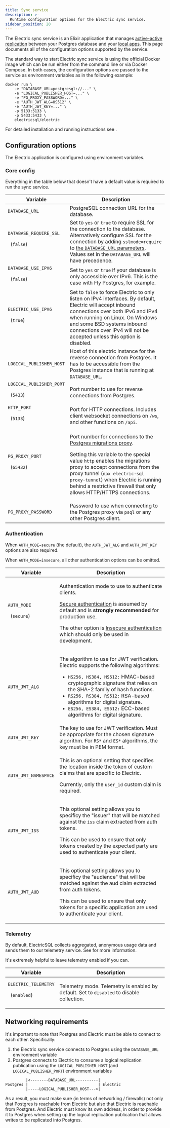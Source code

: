 ```yaml
---
title: Sync service
description: >-
  Runtime configuration options for the Electric sync service.
sidebar_position: 20
---
```


The Electric sync service is an Elixir application that manages [active-active replication](/docs/intro/active-active) between your Postgres database and your [local apps](/docs/intro/local-first). This page documents all of the configuration options supported by the service.

The standard way to start Electric sync service is using the official Docker image which can be run either from the command line or via Docker Compose. In both cases, the configuration options are passed to the service as environment variables as in the following example:

```shell
docker run \
    -e "DATABASE_URL=postgresql://..." \
    -e "LOGICAL_PUBLISHER_HOST=..." \
    -e "PG_PROXY_PASSWORD=..." \
    -e "AUTH_JWT_ALG=HS512" \
    -e "AUTH_JWT_KEY=..." \
    -p 5133:5133 \
    -p 5433:5433 \
    electricsql/electric
```

For detailed installation and running instructions see <DocPageLink path="usage/installation/service" />.

## Configuration options

The Electric application is configured using environment variables.

### Core config

Everything in the table below that doesn't have a default value is required to run the sync service.

| Variable                                            | Description                                                                                                                                                                                                                                                                                                                              |
| --------------------------------------------------- | ---------------------------------------------------------------------------------------------------------------------------------------------------------------------------------------------------------------------------------------------------------------------------------------------------------------------------------------- |
| `DATABASE_URL`                                      | PostgreSQL connection URL for the database.                                                                                                                                                                                                                                                                                              |
| `DATABASE_REQUIRE_SSL`<p>&nbsp;&nbsp;(`false`)</p>  | Set to `yes` or `true` to require SSL for the connection to the database. Alternatively configure SSL for the connection by adding `sslmode=require` to [the `DATABASE_URL` parameters](https://www.postgresql.org/docs/current/libpq-connect.html#LIBPQ-PARAMKEYWORDS). Values set in the `DATABASE_URL` will have precedence.          |
| `DATABASE_USE_IPV6`<p>&nbsp;&nbsp;(`false`)</p>     | Set to `yes` or `true` if your database is only accessible over IPv6. This is the case with Fly Postgres, for example.                                                                                                                                                                                                                   |
| `ELECTRIC_USE_IPV6`<p>&nbsp;&nbsp;(`true`)</p>      | Set to `false` to force Electric to only listen on IPv4 interfaces. By default, Electric will accept inbound connections over both IPv6 and IPv4 when running on Linux. On Windows and some BSD systems inbound connections over IPv4 will not be accepted unless this option is disabled.                                               |
| `LOGICAL_PUBLISHER_HOST`                            | Host of this electric instance for the reverse connection from Postgres. It has to be accessible from the Postgres instance that is running at `DATABASE_URL`.                                                                                                                                                                           |
| `LOGICAL_PUBLISHER_PORT`<p>&nbsp;&nbsp;(`5433`)</p> | Port number to use for reverse connections from Postgres.                                                                                                                                                                                                                                                                                |
| `HTTP_PORT`<p>&nbsp;&nbsp;(`5133`)</p>              | Port for HTTP connections. Includes client websocket connections on `/ws`, and other functions on `/api`.                                                                                                                                                                                                                                |
| `PG_PROXY_PORT`<p>&nbsp;&nbsp;(`65432`)</p>         | <p>Port number for connections to the [Postgres migrations proxy][1].</p><p>Setting this variable to the special value `http` enables the migrations proxy to accept connections from the proxy tunnel (`npx electric-sql proxy-tunnel`) when Electric is running behind a restrictive firewall that only allows HTTP/HTTPS connections. |
| `PG_PROXY_PASSWORD`                                 | Password to use when connecting to the Postgres proxy via `psql` or any other Postgres client.                                                                                                                                                                                                                                           |

[1]: https://electric-sql.com/docs/usage/data-modelling/migrations

### Authentication

When `AUTH_MODE=secure` (the default), the `AUTH_JWT_ALG` and `AUTH_JWT_KEY` options are also required.

When `AUTH_MODE=insecure`, all other authentication options can be omitted.

| Variable                                 | Description                                                                                                                                                                                                                                                                                                                                                                       |
| ---------------------------------------- | --------------------------------------------------------------------------------------------------------------------------------------------------------------------------------------------------------------------------------------------------------------------------------------------------------------------------------------------------------------------------------- |
| `AUTH_MODE`<p>&nbsp;&nbsp;(`secure`)</p> | <p>Authentication mode to use to authenticate clients.</p><p>[Secure authentication](/docs/usage/auth/secure) is assumed by default and is <strong>strongly recommended</strong> for production use.</p><p>The other option is [Insecure authentication](/docs/usage/auth/insecure) which should only be used in development.</p>                                                 |
| `AUTH_JWT_ALG`                           | <p>The algorithm to use for JWT verification. Electric supports the following algorithms:</p><ul><li>`HS256, HS384, HS512:` HMAC-based cryptographic signature that relies on the SHA-2 family of hash functions.</li><li>`RS256, RS384, RS512:` RSA-based algorithms for digital signature.</li><li>`ES256, ES384, ES512:` ECC-based algorithms for digital signature.</li></ul> |
| `AUTH_JWT_KEY`                           | The key to use for JWT verification. Must be appropriate for the chosen signature algorithm. For `RS*` and `ES*` algorithms, the key must be in PEM format.                                                                                                                                                                                                                       |
| `AUTH_JWT_NAMESPACE`                     | <p>This is an optional setting that specifies the location inside the token of custom claims that are specific to Electric.</p><p>Currently, only the `user_id` custom claim is required.</p>                                                                                                                                                                                     |
| `AUTH_JWT_ISS`                           | <p>This optional setting allows you to specificy the "issuer" that will be matched against the `iss` claim extracted from auth tokens.</p><p>This can be used to ensure that only tokens created by the expected party are used to authenticate your client.</p>                                                                                                                  |
| `AUTH_JWT_AUD`                           | <p>This optional setting allows you to specificy the "audience" that will be matched against the aud claim extracted from auth tokens.</p><p>This can be used to ensure that only tokens for a specific application are used to authenticate your client.</p>                                                                                                                     |

### Telemetry

By default, ElectricSQL collects aggregated, anonymous usage data and sends them to our telemetry service. See <DocPageLink path="reference/telemetry" /> for more information.

It's extremely helpful to leave telemetry enabled if you can.

| Variable                                           | Description                                                                                      |
| -------------------------------------------------- | ------------------------------------------------------------------------------------------------ |
| `ELECTRIC_TELEMETRY`<p>&nbsp;&nbsp;(`enabled`)</p> | <p>Telemetry mode. Telemetry is enabled by default. Set to `disabled` to disable collection.</p> |

## Networking requirements

It's important to note that Postgres and Electric must be able to connect to each other. Specifically:

1. the Electric sync service connects to Postgres using the `DATABASE_URL` environment variable
2. Postgres connects to Electric to consume a logical replication publication using the `LOGICAL_PUBLISHER_HOST` (and `LOGICAL_PUBLISHER_PORT`) environment variables

```
         |<--------DATABASE_URL----------|
Postgres |                               | Electric
         |-----LOGICAL_PUBLISHER_HOST--->|
```

As a result, you must make sure (in terms of networking / firewalls) not only that Postgres is reachable from Electric but also that Electric is reachable from Postgres. And Electric must know its own address, in order to provide it to Postgres when setting up the logical replication publication that allows writes to be replicated into Postgres.
